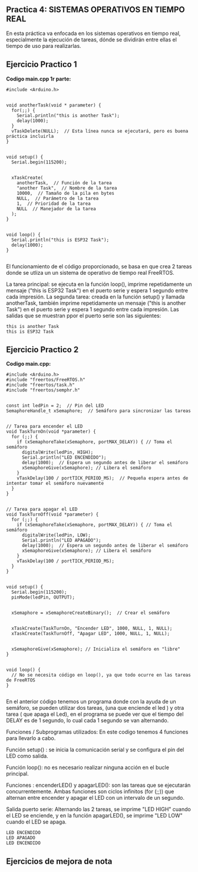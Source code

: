 ## **Practica 4: SISTEMAS OPERATIVOS EN TIEMPO REAL**
En esta práctica va enfocada en los sistemas operativos en tiempo real, especialmente 
la ejecución de tareas, dónde se dividirán entre ellas el tiempo de uso para realizarlas.

## **Ejercicio Practico 1**
**Codigo main.cpp 1r parte:**
```
#include <Arduino.h>


void anotherTask(void * parameter) {
  for(;;) {
    Serial.println("this is another Task");
    delay(1000);
  }
  vTaskDelete(NULL);  // Esta línea nunca se ejecutará, pero es buena práctica incluirla
}


void setup() {
  Serial.begin(115200);


  xTaskCreate(
    anotherTask,  // Función de la tarea
    "another Task",  // Nombre de la tarea
    10000,  // Tamaño de la pila en bytes
    NULL,  // Parámetro de la tarea
    1,  // Prioridad de la tarea
    NULL  // Manejador de la tarea
  );
}


void loop() {
  Serial.println("this is ESP32 Task");
  delay(1000);
}


```
El funcionamiento de el código proporcionado, se basa en que crea 2 tareas donde se utliza un un sistema de operativo de tiempo real FreeRTOS.

La tarea principal: se ejecuta en la función loop(), imprime repetidamente un mensaje ("this is ESP32 Task") en el puerto serie y espera 1 segundo entre cada impresión.
La segunda tarea: creada en la función setup() y llamada anotherTask, también imprime repetidamente un mensaje ("this is another Task") en el puerto serie y espera 1 segundo entre cada impresión.
Las salidas que se muestran ppor el puerto serie son las siguientes:
```
this is another Task
this is ESP32 Task
```


## **Ejercicio Practico 2**
**Codigo main.cpp:**
```
#include <Arduino.h>
#include "freertos/FreeRTOS.h"
#include "freertos/task.h"
#include "freertos/semphr.h"


const int ledPin = 2;  // Pin del LED
SemaphoreHandle_t xSemaphore;  // Semáforo para sincronizar las tareas


// Tarea para encender el LED
void TaskTurnOn(void *parameter) {
  for (;;) {
    if (xSemaphoreTake(xSemaphore, portMAX_DELAY)) { // Toma el semáforo
      digitalWrite(ledPin, HIGH);
      Serial.println("LED ENCENDIDO");
      delay(1000);  // Espera un segundo antes de liberar el semáforo
      xSemaphoreGive(xSemaphore); // Libera el semáforo
    }
    vTaskDelay(100 / portTICK_PERIOD_MS);  // Pequeña espera antes de intentar tomar el semáforo nuevamente
  }
}


// Tarea para apagar el LED
void TaskTurnOff(void *parameter) {
  for (;;) {
    if (xSemaphoreTake(xSemaphore, portMAX_DELAY)) { // Toma el semáforo
      digitalWrite(ledPin, LOW);
      Serial.println("LED APAGADO");
      delay(1000);  // Espera un segundo antes de liberar el semáforo
      xSemaphoreGive(xSemaphore); // Libera el semáforo
    }
    vTaskDelay(100 / portTICK_PERIOD_MS);
  }
}


void setup() {
  Serial.begin(115200);
  pinMode(ledPin, OUTPUT);


  xSemaphore = xSemaphoreCreateBinary();  // Crear el semáforo


  xTaskCreate(TaskTurnOn, "Encender LED", 1000, NULL, 1, NULL);
  xTaskCreate(TaskTurnOff, "Apagar LED", 1000, NULL, 1, NULL);


  xSemaphoreGive(xSemaphore); // Inicializa el semáforo en "libre"
}


void loop() {
  // No se necesita código en loop(), ya que todo ocurre en las tareas de FreeRTOS
}


```
En el anterior código tenemos un programa donde con la ayuda de un semáforo, se pueden 
utilizar dos tareas, (una que enciende el led ) y otra tarea ( que apaga el Led), en 
el programa se puede ver que el tiempo del DELAY es de 1 segundo, lo cual cada 1 segundo se van alternando.

Funciones / Subprogramas utilizados:
En este codigo tenemos 4 funciones para llevarlo a cabo.

Función setup() :
se inicia la comunicación serial y se configura el pin del LED como salida.

Función loop():
no es necesario realizar ninguna acción en el bucle principal.

Funciones : encenderLED() y apagarLED():
son las tareas que se ejecutarán concurrentemente. Ambas funciones son ciclos infinitos (for (;;)) 
que alternan entre encender y apagar el LED con un intervalo de un segundo.

Salida puerto serie:
Alternando las 2 tareas, se imprime "LED HIGH" cuando el LED se enciende, y en la función apagarLED(), 
se imprime "LED LOW" cuando el LED se apaga.

```
LED ENCENDIDO
LED APAGADO
LED ENCENDIDO
```

## **Ejercicios de mejora de nota**































